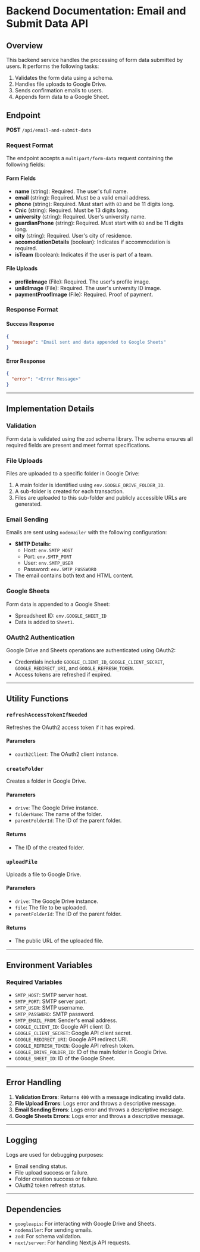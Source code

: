 # Backend Documentation: Email and Submit Data API

## Overview

This backend service handles the processing of form data submitted by users. It performs the following tasks:

1. Validates the form data using a schema.
2. Handles file uploads to Google Drive.
3. Sends confirmation emails to users.
4. Appends form data to a Google Sheet.

## Endpoint

**POST** `/api/email-and-submit-data`

### Request Format

The endpoint accepts a `multipart/form-data` request containing the following fields:

#### Form Fields

- **name** (string): Required. The user's full name.
- **email** (string): Required. Must be a valid email address.
- **phone** (string): Required. Must start with `03` and be 11 digits long.
- **Cnic** (string): Required. Must be 13 digits long.
- **university** (string): Required. User's university name.
- **guardianPhone** (string): Required. Must start with `03` and be 11 digits long.
- **city** (string): Required. User's city of residence.
- **accomodationDetails** (boolean): Indicates if accommodation is required.
- **isTeam** (boolean): Indicates if the user is part of a team.

#### File Uploads

- **profileImage** (File): Required. The user's profile image.
- **uniIdImage** (File): Required. The user's university ID image.
- **paymentProofImage** (File): Required. Proof of payment.

### Response Format

#### Success Response

```json
{
  "message": "Email sent and data appended to Google Sheets"
}
```

#### Error Response

```json
{
  "error": "<Error Message>"
}
```

---

## Implementation Details

### Validation

Form data is validated using the `zod` schema library. The schema ensures all required fields are present and meet format specifications.

### File Uploads

Files are uploaded to a specific folder in Google Drive:

1. A main folder is identified using `env.GOOGLE_DRIVE_FOLDER_ID`.
2. A sub-folder is created for each transaction.
3. Files are uploaded to this sub-folder and publicly accessible URLs are generated.

### Email Sending

Emails are sent using `nodemailer` with the following configuration:

- **SMTP Details:**
  - Host: `env.SMTP_HOST`
  - Port: `env.SMTP_PORT`
  - User: `env.SMTP_USER`
  - Password: `env.SMTP_PASSWORD`
- The email contains both text and HTML content.

### Google Sheets

Form data is appended to a Google Sheet:

- Spreadsheet ID: `env.GOOGLE_SHEET_ID`
- Data is added to `Sheet1`.

### OAuth2 Authentication

Google Drive and Sheets operations are authenticated using OAuth2:

- Credentials include `GOOGLE_CLIENT_ID`, `GOOGLE_CLIENT_SECRET`, `GOOGLE_REDIRECT_URI`, and `GOOGLE_REFRESH_TOKEN`.
- Access tokens are refreshed if expired.

---

## Utility Functions

### `refreshAccessTokenIfNeeded`

Refreshes the OAuth2 access token if it has expired.

#### Parameters

- `oauth2Client`: The OAuth2 client instance.

### `createFolder`

Creates a folder in Google Drive.

#### Parameters

- `drive`: The Google Drive instance.
- `folderName`: The name of the folder.
- `parentFolderId`: The ID of the parent folder.

#### Returns

- The ID of the created folder.

### `uploadFile`

Uploads a file to Google Drive.

#### Parameters

- `drive`: The Google Drive instance.
- `file`: The file to be uploaded.
- `parentFolderId`: The ID of the parent folder.

#### Returns

- The public URL of the uploaded file.

---

## Environment Variables

### Required Variables

- `SMTP_HOST`: SMTP server host.
- `SMTP_PORT`: SMTP server port.
- `SMTP_USER`: SMTP username.
- `SMTP_PASSWORD`: SMTP password.
- `SMTP_EMAIL_FROM`: Sender's email address.
- `GOOGLE_CLIENT_ID`: Google API client ID.
- `GOOGLE_CLIENT_SECRET`: Google API client secret.
- `GOOGLE_REDIRECT_URI`: Google API redirect URI.
- `GOOGLE_REFRESH_TOKEN`: Google API refresh token.
- `GOOGLE_DRIVE_FOLDER_ID`: ID of the main folder in Google Drive.
- `GOOGLE_SHEET_ID`: ID of the Google Sheet.

---

## Error Handling

1. **Validation Errors**: Returns `400` with a message indicating invalid data.
2. **File Upload Errors**: Logs error and throws a descriptive message.
3. **Email Sending Errors**: Logs error and throws a descriptive message.
4. **Google Sheets Errors**: Logs error and throws a descriptive message.

---

## Logging

Logs are used for debugging purposes:

- Email sending status.
- File upload success or failure.
- Folder creation success or failure.
- OAuth2 token refresh status.

---

## Dependencies

- `googleapis`: For interacting with Google Drive and Sheets.
- `nodemailer`: For sending emails.
- `zod`: For schema validation.
- `next/server`: For handling Next.js API requests.
